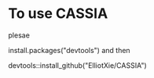 # To use CASSIA

plesae 

install.packages("devtools")
and then 

devtools::install_github("ElliotXie/CASSIA")
